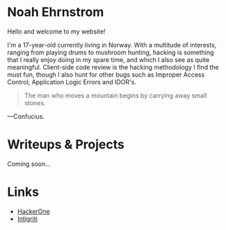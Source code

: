 # Noah Ehrnstrom

Hello and welcome to my website!

I'm a 17-year-old currently living in Norway. With a multitude of interests, ranging from playing drums to mushroom hunting, hacking is something that I really enjoy doing in my spare time, and which I also see as quite meaningful. Client-side code review is the hacking methodology I find the must fun, though I also hunt for other bugs such as Improper Access Control, Application Logic Errors and IDOR's.

> The man who moves a mountain begins by carrying away small stones.

—Confucius.

# Writeups & Projects

Coming soon...

# Links

 - [HackerOne](https://hackerone.com/dionysios_of_sirakusa?type=user)
 - [Intigriti](https://app.intigriti.com/researcher/profile/dionysios_of_sirakusa)
